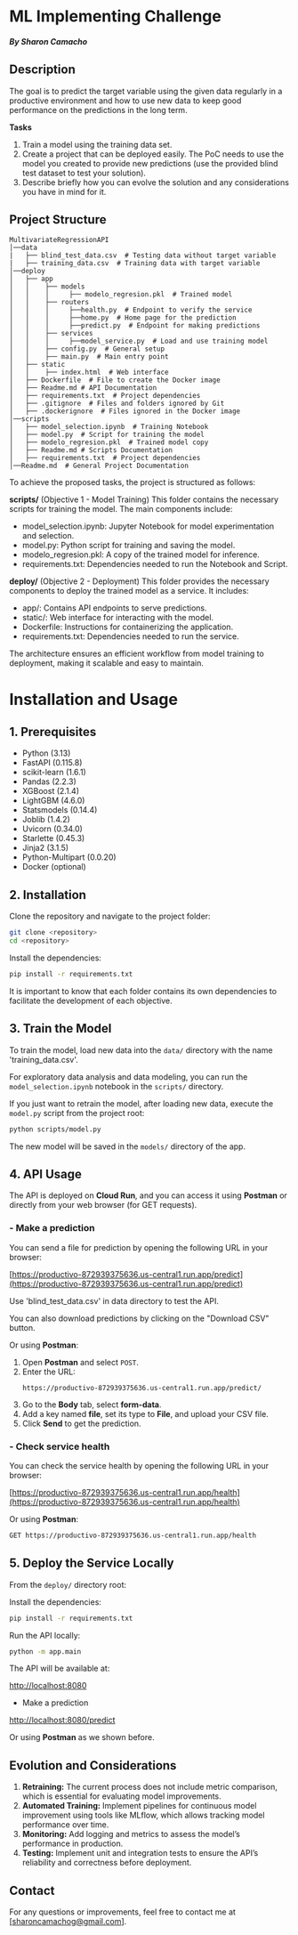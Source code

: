 # ML Implementing Challenge
##### By Sharon Camacho

## Description

The goal is to predict the target variable using the given data regularly in a productive environment and how to use new data to keep good performance on the predictions in the long term.

**Tasks**
1. Train a model using the training data set.
2. Create a project that can be deployed easily. The PoC needs to use the model you created to provide new predictions (use the provided blind test dataset to test your solution).
3. Describe briefly how you can evolve the solution and any considerations you have in mind for it.

## Project Structure
```
MultivariateRegressionAPI
│──data  
|   ├── blind_test_data.csv  # Testing data without target variable  
|   ├── training_data.csv  # Training data with target variable
│──deploy  
│   ├── app  
│   │    ├── models  
│   │    │     ├── modelo_regresion.pkl  # Trained model
│   │    ├── routers  
│   │    │     ├──health.py  # Endpoint to verify the service
│   │    │     ├──home.py  # Home page for the prediction
│   │    │     ├──predict.py  # Endpoint for making predictions
│   │    ├── services  
│   │    │     ├──model_service.py  # Load and use training model
│   │    ├── config.py  # General setup
│   │    ├── main.py  # Main entry point
│   ├── static  
│   │    ├── index.html  # Web interface  
│   ├── Dockerfile  # File to create the Docker image
│   ├── Readme.md # API Documentation
│   ├── requirements.txt  # Project dependencies  
│   ├── .gitignore  # Files and folders ignored by Git
│   ├── .dockerignore  # Files ignored in the Docker image
│──scripts  
│   ├── model_selection.ipynb  # Training Notebook
│   ├── model.py  # Script for training the model
│   ├── modelo_regresion.pkl  # Trained model copy
│   ├── Readme.md # Scripts Documentation
│   ├── requirements.txt  # Project dependencies  
│──Readme.md  # General Project Documentation  
```

To achieve the proposed tasks, the project is structured as follows:

**scripts/** (Objective 1 - Model Training)
This folder contains the necessary scripts for training the model. The main components include:
- model_selection.ipynb: Jupyter Notebook for model experimentation and selection.
- model.py: Python script for training and saving the model.
- modelo_regresion.pkl: A copy of the trained model for inference.
- requirements.txt: Dependencies needed to run the Notebook and Script.

**deploy/** (Objective 2 - Deployment)
This folder provides the necessary components to deploy the trained model as a service. It includes:
- app/: Contains API endpoints to serve predictions.
- static/: Web interface for interacting with the model.
- Dockerfile: Instructions for containerizing the application.
- requirements.txt: Dependencies needed to run the service.

The architecture ensures an efficient workflow from model training to deployment, making it scalable and easy to maintain.

# Installation and Usage

## 1. Prerequisites

- Python (3.13)
- FastAPI (0.115.8)
- scikit-learn (1.6.1)
- Pandas (2.2.3)
- XGBoost (2.1.4)
- LightGBM (4.6.0)
- Statsmodels (0.14.4)
- Joblib (1.4.2)
- Uvicorn (0.34.0)
- Starlette (0.45.3)
- Jinja2 (3.1.5)
- Python-Multipart (0.0.20)
- Docker (optional)

## 2. Installation

Clone the repository and navigate to the project folder:

```bash
git clone <repository>
cd <repository>
```

Install the dependencies:

```bash
pip install -r requirements.txt
```

It is important to know that each folder contains its own dependencies to facilitate the development of each objective.

## 3. Train the Model

To train the model, load new data into the `data/` directory with the name 'training_data.csv'.

For exploratory data analysis and data modeling, you can run the `model_selection.ipynb` notebook in the `scripts/` directory.

If you just want to retrain the model, after loading new data, execute the `model.py` script from the project root:

```bash
python scripts/model.py
```

The new model will be saved in the `models/` directory of the app.

## 4. API Usage  

The API is deployed on **Cloud Run**, and you can access it using **Postman** or directly from your web browser (for GET requests).  

### - Make a prediction  
You can send a file for prediction by opening the following URL in your browser:

[https://productivo-872939375636.us-central1.run.app/predict](https://productivo-872939375636.us-central1.run.app/predict)

Use 'blind_test_data.csv' in data directory to test the API.

You can also download predictions by clicking on the "Download CSV" button.

Or using **Postman**:  
1. Open **Postman** and select `POST`.  
2. Enter the URL:  
   ```
   https://productivo-872939375636.us-central1.run.app/predict/
   ```
3. Go to the **Body** tab, select **form-data**.  
4. Add a key named **file**, set its type to **File**, and upload your CSV file.  
5. Click **Send** to get the prediction.  

### - Check service health  
You can check the service health by opening the following URL in your browser:  

[https://productivo-872939375636.us-central1.run.app/health](https://productivo-872939375636.us-central1.run.app/health)

Or using **Postman**:  
```bash
GET https://productivo-872939375636.us-central1.run.app/health
```

## 5. Deploy the Service Locally

From the `deploy/` directory root:

Install the dependencies:

```bash
pip install -r requirements.txt
```

Run the API locally:

```bash
python -m app.main
```

The API will be available at:

[http://localhost:8080](http://localhost:8080)


- Make a prediction  

[http://localhost:8080/predict](http://localhost:8080/predict)


Or using **Postman** as we shown before.

## Evolution and Considerations

1. **Retraining:** The current process does not include metric comparison, which is essential for evaluating model improvements.
2. **Automated Training:** Implement pipelines for continuous model improvement using tools like MLflow, which allows tracking model performance over time.
3. **Monitoring:** Add logging and metrics to assess the model’s performance in production.
4. **Testing:** Implement unit and integration tests to ensure the API’s reliability and correctness before deployment.

## Contact

For any questions or improvements, feel free to contact me at [sharoncamachog@gmail.com].